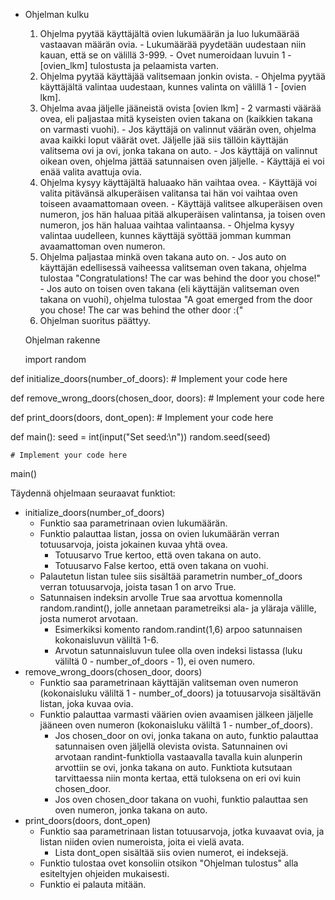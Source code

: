 - Ohjelman kulku

    1. Ohjelma pyytää käyttäjältä ovien lukumäärän ja luo lukumäärää vastaavan määrän ovia.
      - Lukumäärää pyydetään uudestaan niin kauan, että se on välillä 3-999.
      - Ovet numeroidaan luvuin 1 - [ovien_lkm] tulostusta ja pelaamista varten.
    2. Ohjelma pyytää käyttäjää valitsemaan jonkin ovista.
      - Ohjelma pyytää käyttäjältä valintaa uudestaan, kunnes valinta on välillä 1 - [ovien lkm].
    3. Ohjelma avaa jäljelle jääneistä ovista [ovien lkm] - 2 varmasti väärää ovea, eli paljastaa mitä kyseisten ovien takana on (kaikkien takana on varmasti vuohi).
      - Jos käyttäjä on valinnut väärän oven, ohjelma avaa kaikki loput väärät ovet. Jäljelle jää siis tällöin käyttäjän valitsema ovi ja ovi, jonka takana on auto.
      - Jos käyttäjä on valinnut oikean oven, ohjelma jättää satunnaisen oven jäljelle.
      - Käyttäjä ei voi enää valita avattuja ovia.
    4. Ohjelma kysyy käyttäjältä haluaako hän vaihtaa ovea.
      - Käyttäjä voi valita pitävänsä alkuperäisen valitansa tai hän voi vaihtaa oven toiseen avaamattomaan oveen.
      - Käyttäjä valitsee alkuperäisen oven numeron, jos hän haluaa pitää alkuperäisen valintansa, ja toisen oven numeron, jos hän haluaa vaihtaa valintaansa.
      - Ohjelma kysyy valintaa uudelleen, kunnes käyttäjä syöttää jomman kumman avaamattoman oven numeron.
    5. Ohjelma paljastaa minkä oven takana auto on.
      - Jos auto on käyttäjän edellisessä vaiheessa valitseman oven takana, ohjelma tulostaa "Congratulations! The car was behind the door you chose!"
      - Jos auto on toisen oven takana (eli käyttäjän valitseman oven takana on vuohi), ohjelma tulostaa "A goat emerged from the door you chose! The car was behind the other door :("
    6. Ohjelman suoritus päättyy.
  
  
  Ohjelman rakenne
  
  import random

def initialize_doors(number_of_doors):
    # Implement your code here

def remove_wrong_doors(chosen_door, doors):
    # Implement your code here

def print_doors(doors, dont_open):
    # Implement your code here

def main():
    seed = int(input("Set seed:\n"))
    random.seed(seed)
    
    # Implement your code here

main()


Täydennä ohjelmaan seuraavat funktiot:

- initialize_doors(number_of_doors)
  - Funktio saa parametrinaan ovien lukumäärän.
  - Funktio palauttaa listan, jossa on ovien lukumäärän verran totuusarvoja, joista jokainen kuvaa yhtä ovea.
    - Totuusarvo True kertoo, että oven takana on auto.
    - Totuusarvo False kertoo, että oven takana on vuohi.
  - Palautetun listan tulee siis sisältää parametrin number_of_doors verran totuusarvoja, joista tasan 1 on arvo True.
  - Satunnaisen indeksin arvolle True saa arvottua komennolla random.randint(), jolle annetaan parametreiksi ala- ja yläraja välille, josta numerot arvotaan.
    - Esimerkiksi komento random.randint(1,6) arpoo satunnaisen kokonaisluvun väliltä 1-6.
    - Arvotun satunnaisluvun tulee olla oven indeksi listassa (luku väliltä 0 - number_of_doors - 1), ei oven numero.
- remove_wrong_doors(chosen_door, doors)
  - Funktio saa parametrinaan käyttäjän valitseman oven numeron (kokonaisluku väliltä 1 - number_of_doors) ja totuusarvoja sisältävän listan, joka kuvaa ovia.
  - Funktio palauttaa varmasti väärien ovien avaamisen jälkeen jäljelle jääneen oven numeron (kokonaisluku väliltä 1 - number_of_doors).
    - Jos chosen_door on ovi, jonka takana on auto, funktio palauttaa satunnaisen oven jäljellä olevista ovista. Satunnainen ovi arvotaan randint-funktiolla vastaavalla tavalla kuin alunperin arvottiin se ovi, jonka takana on auto. Funktiota kutsutaan tarvittaessa niin monta kertaa, että tuloksena on eri ovi kuin chosen_door.
    - Jos oven chosen_door takana on vuohi, funktio palauttaa sen oven numeron, jonka takana on auto.
- print_doors(doors, dont_open)
  - Funktio saa parametrinaan listan totuusarvoja, jotka kuvaavat ovia, ja listan niiden ovien numeroista, joita ei vielä avata.
    - Lista dont_open sisältää siis ovien numerot, ei indeksejä.
  - Funktio tulostaa ovet konsoliin otsikon "Ohjelman tulostus" alla esiteltyjen ohjeiden mukaisesti.
  - Funktio ei palauta mitään.
